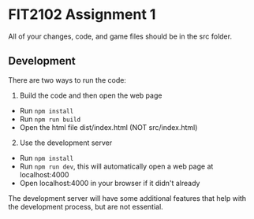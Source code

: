 # FIT2102 Assignment 1

All of your changes, code, and game files should be in the src folder.

## Development

There are two ways to run the code:

1. Build the code and then open the web page

- Run `npm install`
- Run `npm run build`
- Open the html file dist/index.html (NOT src/index.html)

2. Use the development server

- Run `npm install`
- Run `npm run dev`, this will automatically open a web page at localhost:4000
- Open localhost:4000 in your browser if it didn't already

The development server will have some additional features that help with the
development process, but are not essential.

